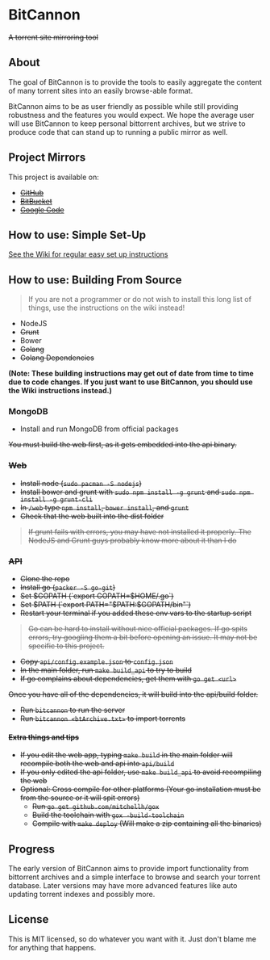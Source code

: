# BitCannon
~~A torrent site mirroring tool~~

## About
The goal of BitCannon is to provide the tools to easily aggregate the content of many torrent sites into an easily browse-able format.

BitCannon aims to be as user friendly as possible while still providing robustness and the features you would expect. We hope the average user will use BitCannon to keep personal bittorrent archives, but we strive to produce code that can stand up to running a public mirror as well.

## Project Mirrors
This project is available on:
* ~~[GitHub](https://github.com/Stephen304/bitcannon)~~
* ~~[BitBucket](https://bitbucket.org/Stephen304/bitcannon)~~
* ~~[Google Code](https://code.google.com/p/bitcannon/)~~

## How to use: Simple Set-Up
[See the Wiki for regular easy set up instructions](https://github.com/aidanharris/bitcannon/wiki)

## How to use: Building From Source

> If you are not a programmer or do not wish to install this long list of things, use the instructions on the wiki instead!
* NodeJS
* ~~Grunt~~
* Bower
* ~~Golang~~
* ~~Golang Dependencies~~

__(Note: These building instructions may get out of date from time to time due to code changes. If you just want to use BitCannon, you should use the Wiki instructions instead.)__

### MongoDB
* Install and run MongoDB from official packages

~~You must build the web first, as it gets embedded into the api binary.~~

### ~~Web~~
* ~~Install node (`sudo pacman -S nodejs`)~~
* ~~Install bower and grunt with `sudo npm install -g grunt` and `sudo npm install -g grunt-cli`~~
* ~~In `/web` type `npm install`, `bower install`, and `grunt`~~
* ~~Check that the web built into the dist folder~~

> ~~If grunt fails with errors, you may have not installed it properly. The NodeJS and Grunt guys probably know more about it than I do~~

### ~~API~~
* ~~Clone the repo~~
* ~~Install go (`packer -S go-git`)~~
* ~~Set $GOPATH (`export GOPATH=$HOME/.go`)~~
* ~~Set $PATH (`export PATH="$PATH:$GOPATH/bin"`)~~
* ~~Restart your terminal if you added these env vars to the startup script~~

> ~~Go can be hard to install without nice official packages. If go spits errors, try googling them a bit before opening an issue. It may not be specific to this project.~~

* ~~Copy `api/config.example.json` to `config.json`~~
* ~~In the main folder, run `make build_api` to try to build~~
* ~~If go complains about dependencies, get them with `go get <url>`~~

~~Once you have all of the dependencies, it will build into the api/build folder.~~

* ~~Run `bitcannon` to run the server~~
* ~~Run `bitcannon <btArchive.txt>` to import torrents~~

#### ~~Extra things and tips~~
* ~~If you edit the web app, typing `make build` in the main folder will recompile both the web and api into `api/build`~~
* ~~If you only edited the api folder, use `make build_api` to avoid recompiling the web~~
* ~~Optional: Cross compile for other platforms (Your go installation must be from the source or it will spit errors)~~
  * ~~Run `go get github.com/mitchellh/gox`~~
  * ~~Build the toolchain with `gox -build-toolchain`~~
  * ~~Compile with `make deploy` (Will make a zip containing all the binaries)~~

## Progress
The early version of BitCannon aims to provide import functionality from bittorrent archives and a simple interface to browse and search your torrent database. Later versions may have more advanced features like auto updating torrent indexes and possibly more.

## License
This is MIT licensed, so do whatever you want with it. Just don't blame me for anything that happens.
